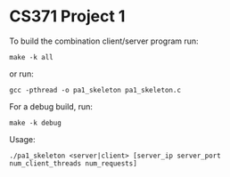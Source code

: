 # CS371 Project 1


To build the combination client/server program run:

``` shell
make -k all
```

or run:

``` shell
gcc -pthread -o pa1_skeleton pa1_skeleton.c
```


For a debug build, run:
``` shell
make -k debug
```

Usage:

``` shell
./pa1_skeleton <server|client> [server_ip server_port num_client_threads num_requests]
```
